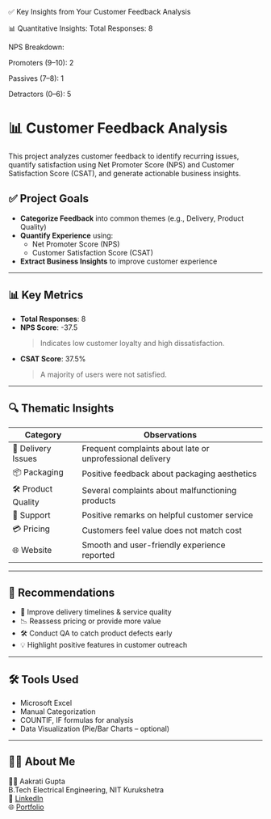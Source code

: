 ✅ Key Insights from Your Customer Feedback Analysis

📊 Quantitative Insights:
Total Responses: 8

NPS Breakdown:

Promoters (9–10): 2

Passives (7–8): 1

Detractors (0–6): 5

# 📊 Customer Feedback Analysis

This project analyzes customer feedback to identify recurring issues, quantify satisfaction using Net Promoter Score (NPS) and Customer Satisfaction Score (CSAT), and generate actionable business insights.

## ✅ Project Goals

- **Categorize Feedback** into common themes (e.g., Delivery, Product Quality)
- **Quantify Experience** using:
  - Net Promoter Score (NPS)
  - Customer Satisfaction Score (CSAT)
- **Extract Business Insights** to improve customer experience

---

## 📊 Key Metrics

- **Total Responses**: 8  
- **NPS Score**: -37.5  
  > Indicates low customer loyalty and high dissatisfaction.
- **CSAT Score**: 37.5%  
  > A majority of users were not satisfied.

---

## 🔍 Thematic Insights

| Category           | Observations                                      |
|--------------------|--------------------------------------------------|
| 🚚 Delivery Issues | Frequent complaints about late or unprofessional delivery |
| 📦 Packaging       | Positive feedback about packaging aesthetics     |
| 🛠️ Product Quality | Several complaints about malfunctioning products |
| 💬 Support         | Positive remarks on helpful customer service     |
| 💳 Pricing         | Customers feel value does not match cost         |
| 🌐 Website         | Smooth and user-friendly experience reported     |

---

## 📌 Recommendations

- 🔧 Improve delivery timelines & service quality
- 📉 Reassess pricing or provide more value
- 🛠️ Conduct QA to catch product defects early
- 💡 Highlight positive features in customer outreach

---

## 🛠 Tools Used

- Microsoft Excel
- Manual Categorization
- COUNTIF, IF formulas for analysis
- Data Visualization (Pie/Bar Charts – optional)

---

## 🙋‍♀️ About Me

👩‍💻 Aakrati Gupta  
B.Tech Electrical Engineering, NIT Kurukshetra  
🔗 [LinkedIn](https://www.linkedin.com/in/aakrati-gupta-85477b24a/)  
🌐 [Portfolio](https://www.datascienceportfol.io/guptaaakrati77)

